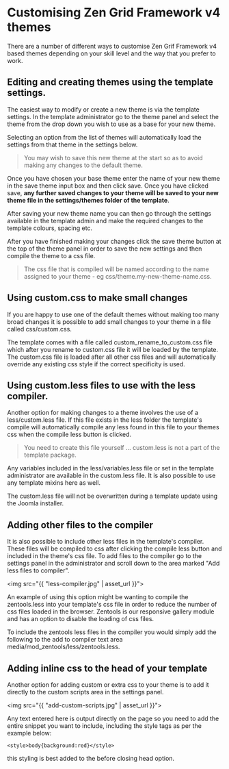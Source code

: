 Customising Zen Grid Framework v4 themes
====

There are a number of different ways to customise Zen Grif Framework v4 based themes depending on your skill level and the way that you prefer to work.

Editing and creating themes using the template settings.
----

The easiest way to modify or create a new theme is via the template settings. In the template administrator go to the theme panel and select the theme from the drop down you wish to use as a base for your new theme.

Selecting an option from the list of themes will automatically load the settings from that theme in the settings below.

> You may wish to save this new theme at the start so as to avoid making any changes to the default theme.

Once you have chosen your base theme enter the name of your new theme in the save theme input box and then click save. Once you have clicked save, **any further saved changes to your theme will be saved to your new theme file in the settings/themes folder of the template**.

After saving your new theme name you can then go through the settings available in the template admin and make the required changes to the template colours, spacing etc.

After you have finished making your changes click the save theme button at the top of the theme panel in order to save the new settings and then compile the theme to a css file.

> The css file that is compiled will be named according to the name assigned to your theme - eg css/theme.my-new-theme-name.css.


Using custom.css to make small changes
----

If you are happy to use one of the default themes without making too many broad changes it is possible to add small changes to your theme in a file called css/custom.css.

The template comes with a file called custom_rename_to_custom.css file which after you rename to custom.css file it will be loaded by the template. The custom.css file is loaded after all other css files and will automatically override any existing css style if the correct specificity is used.

Using custom.less files to use with the less compiler.
----

Another option for making changes to a theme involves the use of a less/custom.less file. If this file exists in the less folder the template's compile will automatically compile any less found in this file to your themes css when the compile less button is  clicked.

> You need to create this file yourself ... custom.less is not a part of the template package.

Any variables included in the less/variables.less file or set in the template administrator are available in the custom.less file. It is also possible to use any template mixins here as well.

The custom.less file will not be overwritten during a template update using the Joomla installer.

Adding other files to the compiler
----
It is also possible to include other less files in the template's compiler. These files will be compiled to css after clicking the compile less button and included in the theme's css file. To add files to the compiler go to the settings panel in the administrator and scroll down to the area marked "Add less files to compiler".

<img src="{{ "less-compiler.jpg" | asset_url }}">

An example of using this option might be wanting to compile the zentools.less into your template's css file in order to reduce the number of css files loaded in the browser. Zentools is our responsive gallery module and has an option to disable the loading of css files.

To include the zentools less files in the compiler you would simply add the following to the add to compiler text area media/mod_zentools/less/zentools.less.


Adding inline css to the head of your template
----

Another option for adding custom or extra css to your theme is to add it directly to the custom scripts area in the settings panel.

<img src="{{ "add-custom-scripts.jpg" | asset_url }}">

Any text entered here is output directly on the page so you need to add the entire snippet you want to include, including the style tags as per the example below:

	<style>body{background:red}</style>

this styling is best added to the before closing head option. 
